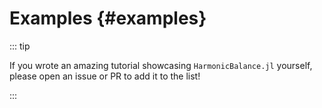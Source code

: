 <script setup lang="ts">
import Gallery from "../components/Gallery.vue";

const examples = [
  {
    href: "wave_mixing",
    src: "https://nonlinearoscillations.github.io/HarmonicBalance.jl/assets/example_thumbnails/Four_wave_upconversion.jpg",
    caption: "Wave mixing",
    desc: "Understand three and four wave mixing."
  },
  {
    href: "parametric_via_three_wave_mixing",
    src: "https://nonlinearoscillations.github.io/HarmonicBalance.jl/assets/example_thumbnails/HB_thumbnail.png",
    caption: "Parametric three wave mixing",
    desc: "Parametric excitation through three wave mixing."
  },
  {
    href: "parametron",
    src: "https://nonlinearoscillations.github.io/HarmonicBalance.jl/assets/example_thumbnails/HB_thumbnail.png",
    caption: "Parametric oscillator",
    desc: "Introduction to the parametric oscillator."
  }
];


</script>


# Examples {#examples}
<Gallery :images="examples" />


::: tip

If you wrote an amazing tutorial showcasing `HarmonicBalance.jl` yourself, please open an issue or PR to add it to the list!

:::
